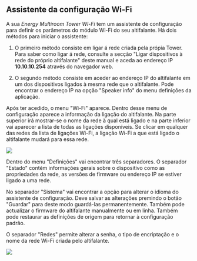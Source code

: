 ## Assistente da configuração Wi-Fi

A sua *Energy Multiroom Tower Wi-Fi* tem um assistente de configuração para definir os parâmetros do módulo Wi-Fi do seu altifalante.
Há dois métodos para iniciar o assistente: 

1. O primeiro método consiste em ligar á rede criada pela própia Tower. Para saber como ligar á rede, consulte a secção "Ligar dispositivos à rede do próprio altifalante" deste manual e aceda ao endereço IP <b>10.10.10.254</b> através do navegador web.

2. O segundo método consiste em aceder ao endereço IP do altifalante em um dos dispositivos ligados à mesma rede que o altifalante. Pode encontrar o endereço IP na opção "Speaker info" do menu definições da aplicação.

Após ter acedido, o menu "Wi-Fi" aparece. Dentro desse menu de configuração aparece a informação da ligação do altifalante. Na parte superior irá mostrar-se o nome da rede à qual está ligado e na parte inferior vai aparecer a lista de todas as ligações disponíveis. Se clicar em qualquer das redes da lista de ligações Wi-Fi, a ligação Wi-Fi a que está ligado o altifalante mudará para essa rede.

![](http://static.energysistem.com/images/manuals/42677/56ebd4a5124ee.jpg)
  
Dentro do menu "Definições" vai encontrar três separadores. O separador "Estado" contém informações gerais sobre o dispositivo como as propriedades da rede, as versões de firmware ou endereço IP se estiver ligado a uma rede. 
  
No separador "Sistema" vai encontrar a opção para alterar o idioma do assistente de configuração. Deve salvar as alterações premindo o botão "Guardar" para deste modo guardá-las permanentemente. Também pode actualizar o firmware do altifalante manualmente ou em linha. Também pode restaurar as definições de origem para retornar à configuração padrão.

O separador "Redes" permite alterar a senha, o tipo de encriptação e o nome da rede Wi-Fi criada pelo altifalante.

![](http://static.energysistem.com/images/manuals/42677/56ebd4a1708e3.jpg)
